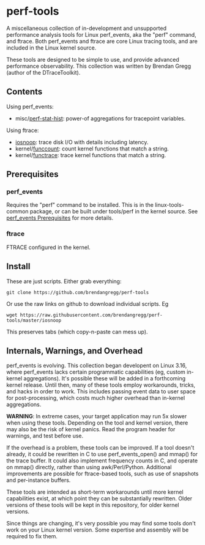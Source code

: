perf-tools
==========

A miscellaneous collection of in-development and unsupported performance analysis tools for Linux perf_events, aka the "perf" command, and ftrace. Both perf_events and ftrace are core Linux tracing tools, and are included in the Linux kernel source.

These tools are designed to be simple to use, and provide advanced performance observability. This collection was written by Brendan Gregg (author of the DTraceToolkit).

## Contents

Using perf_events:

- misc/[perf-stat-hist](misc/perf-stat-hist): power-of aggregations for tracepoint variables.

Using ftrace:

- [iosnoop](iosnoop): trace disk I/O with details including latency.
- kernel/[funccount](kernel/funccount): count kernel functions that match a string.
- kernel/[functrace](kernel/functrace): trace kernel functions that match a string.

## Prerequisites

### perf_events

Requires the "perf" command to be installed. This is in the linux-tools-common package, or can be built under tools/perf in the kernel source. See [perf_events Prerequisites](http://www.brendangregg.com/perf.html#Prerequisites) for more details.
### ftrace

FTRACE configured in the kernel.

## Install

These are just scripts. Either grab everything:

```
git clone https://github.com/brendangregg/perf-tools
```

Or use the raw links on github to download individual scripts. Eg

```
wget https://raw.githubusercontent.com/brendangregg/perf-tools/master/iosnoop
```

This preserves tabs (which copy-n-paste can mess up).

## Internals, Warnings, and Overhead

perf_events is evolving. This collection began developent on Linux 3.16, where perf_events lacks certain programmatic capabilities (eg, custom in-kernel aggregations). It's possible these will be added in a forthcoming kernel release. Until then, many of these tools employ workarounds, tricks, and hacks in order to work. This includes passing event data to user space for post-processing, which costs much higher overhead than in-kernel aggregations.

__WARNING__: In extreme cases, your target application may run 5x slower when using these tools. Depending on the tool and kernel version, there may also be the risk of kernel panics. Read the program header for warnings, and test before use.

If the overhead is a problem, these tools can be improved. If a tool doesn't already, it could be rewritten in C to use perf_events_open() and mmap() for the trace buffer. It could also implement frequency counts in C, and operate on mmap() directly, rather than using awk/Perl/Python. Additional improvements are possible for ftrace-based tools, such as use of snapshots and per-instance buffers.

These tools are intended as short-term workarounds until more kernel capabilities exist, at which point they can be substantially rewritten. Older versions of these tools will be kept in this repository, for older kernel versions.

Since things are changing, it's very possible you may find some tools don't work on your Linux kernel version. Some expertise and assembly will be required to fix them.
